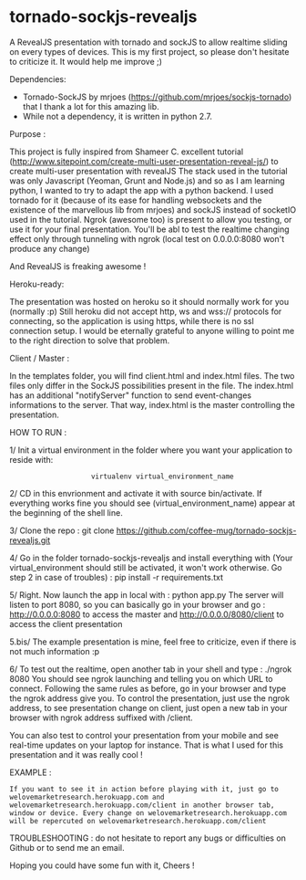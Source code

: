tornado-sockjs-revealjs
=======================

A RevealJS presentation with tornado and sockJS to allow realtime sliding on every types of devices. 
This is my first project, so please don't hesitate to criticize it. It would help me improve ;) 

Dependencies: 

* Tornado-SockJS by mrjoes (https://github.com/mrjoes/sockjs-tornado) that I thank a lot for this amazing lib. 
* While not a dependency, it is written in python 2.7. 

Purpose : 

This project is fully inspired from Shameer C. excellent tutorial 
(http://www.sitepoint.com/create-multi-user-presentation-reveal-js/) to create multi-user presentation with revealJS
The stack used in the tutorial was only Javascript (Yeoman, Grunt and Node.js) and so as I am learning python, I wanted
to try to adapt the app with a python backend. I used tornado for it (because of its ease for handling websockets and the 
existence of the marvellous lib from mrjoes) and sockJS instead of socketIO used in the tutorial. Ngrok (awesome too) is 
present to allow you testing, or use it for your final presentation. You'll be abl to test the realtime changing effect
only through tunneling with ngrok (local test on 0.0.0.0:8080 won't produce any change) 

And RevealJS is freaking awesome !

Heroku-ready: 

The presentation was hosted on heroku so it should normally work for you (normally :p) Still heroku did 
not accept http, ws and wss:// protocols for connecting, so the application is using https, while there is no ssl connection
setup. I would be eternally grateful to anyone willing to point me to the right direction to solve that problem. 

Client / Master : 

In the templates folder, you will find client.html and index.html files. The two files only differ in the SockJS 
possibilities present in the file. The index.html has an additional "notifyServer" function to send event-changes
informations to the server. That way, index.html is the master controlling the presentation. 

HOW TO RUN : 

1/ Init a virtual environment in the folder where you want your application to reside with: 

                        virtualenv virtual_environment_name

2/ CD in this envrionment and activate it with source bin/activate. If everything works fine you should see 
(virtual_environment_name) appear at the beginning of the shell line. 

3/ Clone the repo : git clone https://github.com/coffee-mug/tornado-sockjs-revealjs.git

4/ Go in the folder tornado-sockjs-revealjs and install everything with (Your virtual_environment should still
be activated, it won't work otherwise. Go step 2 in case of troubles) : 
                        pip install -r requirements.txt

5/ Right. Now launch the app in local with : 
                        python app.py
  The server will listen to port 8080, so you can basically go in your browser and go : 
                        http://0.0.0.0:8080 to access the master and 
                        http://0.0.0.0/8080/client to access the client presentation
                        
5.bis/ The example presentation is mine, feel free to criticize, even if there is not much information :p 

6/ To test out the realtime, open another tab in your shell and type :
                        ./ngrok 8080
  You should see ngrok launching and telling you on which URL to connect. Following the same rules as before, go
  in your browser and type the ngrok address give you. To control the presentation, just use the ngrok address, to 
  see presentation change on client, just open a new tab in your browser with ngrok address suffixed with /client.
  
  You can also test to control your presentation from your mobile and see real-time updates on your laptop for instance.
  That is what I used for this presentation and it was really cool ! 
  

EXAMPLE : 

	If you want to see it in action before playing with it, just go to welovemarketresearch.herokuapp.com and welovemarketresearch.herokuapp.com/client in another browser tab, window or device. Every change on welovemarketresearch.herokuapp.com will be repercuted on welovemarketresearch.herokuapp.com/client 


  TROUBLESHOOTING : do not hesitate to report any bugs or difficulties on Github or to send me an email. 
  
  Hoping you could have some fun with it, Cheers ! 
